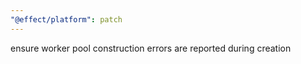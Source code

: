 ```yaml
---
"@effect/platform": patch
---
```


ensure worker pool construction errors are reported during creation
